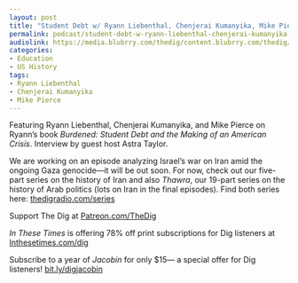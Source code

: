 ```yaml
---
layout: post
title: "Student Debt w/ Ryann Liebenthal, Chenjerai Kumanyika, Mike Pierce"
permalink: podcast/student-debt-w-ryann-liebenthal-chenjerai-kumanyika-mike-pierce/
audiolink: https://media.blubrry.com/thedig/content.blubrry.com/thedig/The_Dig-EP_491-Debt.mp3
categories:
- Education
- US History
tags:
- Ryann Liebenthal
- Chenjerai Kumanyika
- Mike Pierce
---
```


Featuring Ryann Liebenthal, Chenjerai Kumanyika, and Mike Pierce on Ryann’s book *Burdened: Student Debt and the Making of an American Crisis*. Interview by guest host Astra Taylor.

We are working on an episode analyzing Israel’s war on Iran amid the ongoing Gaza genocide—it will be out soon. For now, check out our five-part series on the history of Iran and also *Thawra*, our 19-part series on the history of Arab politics (lots on Iran in the final episodes). Find both series here: [thedigradio.com/series](http://thedigradio.com/series)

Support The Dig at [Patreon.com/TheDig](http://Patreon.com/TheDig)

*In These Times* is offering 78% off print subscriptions for Dig listeners at [Inthesetimes.com/dig](http://Inthesetimes.com/dig)

Subscribe to a year of *Jacobin* for only $15— a special offer for Dig listeners! [bit.ly/digjacobin](http://bit.ly/digjacobin)

